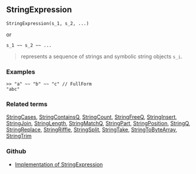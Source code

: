 ## StringExpression

```
StringExpression(s_1, s_2, ...)
```

or

```
s_1 ~~ s_2 ~~ ...
```

> represents a sequence of strings and symbolic string objects `s_i`.
  
### Examples

```
>> "a" ~~ "b" ~~ "c" // FullForm
"abc"
```

### Related terms
[StringCases](StringCases.md), [StringContainsQ](StringContainsQ.md), [StringCount](StringCount.md), [StringFreeQ](StringFreeQ.md), [StringInsert](StringInsert.md), [StringJoin](StringJoin.md), [StringLength](StringLength.md), [StringMatchQ](StringMatchQ.md), [StringPart](StringPart.md), [StringPosition](StringPosition.md), [StringQ](StringQ.md), [StringReplace](StringReplace.md), [StringRiffle](StringRiffle.md), [StringSplit](StringSplit.md), [StringTake](StringTake.md), [StringToByteArray](StringToByteArray.md), [StringTrim](StringTrim.md)

### Github

* [Implementation of StringExpression](https://github.com/axkr/symja_android_library/blob/master/symja_android_library/matheclipse-core/src/main/java/org/matheclipse/core/builtin/StringFunctions.java#L1063) 
